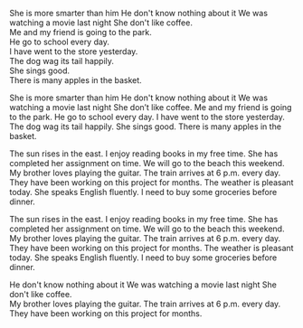 She is more smarter than him
He don't know nothing about it
We was watching a movie last night
She don't like coffee.  
Me and my friend is going to the park.  
He go to school every day.  
I have went to the store yesterday.  
The dog wag its tail happily.  
She sings good.  
There is many apples in the basket.  

She is more smarter than him He don't know nothing about it We was watching a movie last night She don’t like coffee.  Me and my friend is going to the park.  He go to school every day.  I have went to the store yesterday.  The dog wag its tail happily.  She sings good.  There is many apples in the basket.  


The sun rises in the east.
I enjoy reading books in my free time.
She has completed her assignment on time.
We will go to the beach this weekend.
My brother loves playing the guitar.
The train arrives at 6 p.m. every day.
They have been working on this project for months.
The weather is pleasant today.
She speaks English fluently.
I need to buy some groceries before dinner.

The sun rises in the east. I enjoy reading books in my free time. She has completed her assignment on time. We will go to the beach this weekend. My brother loves playing the guitar. The train arrives at 6 p.m. every day. They have been working on this project for months. The weather is pleasant today. She speaks English fluently. I need to buy some groceries before dinner.


He don't know nothing about it
We was watching a movie last night
She don't like coffee.  
My brother loves playing the guitar.
The train arrives at 6 p.m. every day.
They have been working on this project for months.
